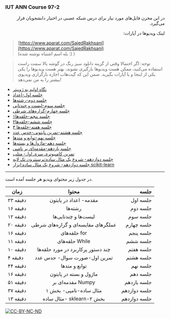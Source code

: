 ### IUT ANN Course 97-2


<p dir=rtl>
در این مخزن فایل‌های مورد نیاز برای درس شبکه عصبی در اختیار دانشجویان قرار می‌گیرد.
</p>
<p dir=rtl>
لینک ویدیوها در آپارات:
</p>  

> [https://www.aparat.com/SajedRakhsani](https://www.aparat.com/SajedRakhsani)  
> (بله اسم اشتباه نوشته شده :) )  

> توجه: اگر احتمالا وقتی از گزینه دانلود سبز رنگ در گوشه بالا سمت راست استفاده می‌کنید، ممکن هست ویدیوها بارگیری نشوند، بهتر هست ویدیو‌ها را یکی یکی از اینجا و یا آپارات بگیرید. ضمن این که گیت‌هاب اجازه بارگزاری ویدیوی بیشتر را به من نمی‌دهد!  


          
* [نگاه اولیه به ژوپیتر](https://github.com/Sajed68/IUT_ANN_97-2/blob/master/Jupyter%20for%20Beginners/NoteBook_Tutorial.ipynb)  
* [جلسه اول-اعداد](https://github.com/Sajed68/IUT_ANN_97-2/tree/master/lecture01)  
* [جلسه دوم-رشته‌ها](https://github.com/Sajed68/IUT_ANN_97-2/tree/master/lecture02)  
* [جلسه سوم-لیست و چندتایی](https://github.com/Sajed68/IUT_ANN_97-2/tree/master/lecture03)
* [جلسه چهارم-گزاره‌های شرطی](https://github.com/Sajed68/IUT_ANN_97-2/tree/master/lecture04)  
* [جلسه پنجم-حلقه‌ها۱](https://github.com/Sajed68/IUT_ANN_97-2/tree/master/lecture05)  
* [جلسه ششم-حلقه‌ها۲](https://github.com/Sajed68/IUT_ANN_97-2/tree/master/lecture06)  
* [جلسه هفتم-حلقه‌ها ۳](https://github.com/Sajed68/IUT_ANN_97-2/tree/master/lecture07)  
* [جلسه هشتم-تمرین پایتونی-حدس عدد](https://github.com/Sajed68/IUT_ANN_97-2/tree/master/lecture08)  
* [جلسه نهم-توابع و متدها](https://github.com/Sajed68/IUT_ANN_97-2/tree/master/lecture09)  
* [جلسه دهم-ماژول‌ها و بسته‌ها](https://github.com/Sajed68/IUT_ANN_97-2/tree/master/lecture10)  
* [جلسه یازدهم-مقدمه‌ای بر نامپی](https://github.com/Sajed68/IUT_ANN_97-2/tree/master/lecture11)  
* [تمرین کامپیوتری سری اول- متلب](https://github.com/Sajed68/IUT_ANN_97-2/tree/master/CHW01)  
* [جلسه دوازدهم- شروع یک مثال ساده:پرسپترون تک لایه](https://github.com/Sajed68/IUT_ANN_97-2/tree/master/lecture12)  
* [جلسه دوازدهم- شروع یک مثال ساده:ابزار scikit-learn](https://github.com/Sajed68/IUT_ANN_97-2/tree/master/lecture12)  




-------------------------
در جدول زیر محتوای ویدیو هر جلسه آمده است. 


| زمان        | محتوا           | جلسه  |
| ------------- |:-------------:| -----:|
|      ۲۳ دقیقه         |مقدمه- اعداد در پایتون | جلسه اول |  
|۱۶ دقیقه | رشته‌ها | جلسه دوم |  
| ۱۲ دقیقه | لیست‌ها و چندتایی‌ها | جلسه سوم| 
|۲۰ دقیقه | عملگرهای مقایسه‌ای و گزاره‌های شرطی| جلسه چهارم|  
|۱۶ دقیقه |حلقه‌های for | جلسه پنجم |  
|۱۱ دقیقه | حلقه‌های While | جلسه ششم |  
|۱۰ دقیقه | چند دستور پرکاربرد در مورد حلقه‌ها| جلسه هفتم|  
|۴ دقیقه | تمرین اول-صورت سوال- حدس عدد| جلسه هشتم|  
|۴۴ دقیقه | توابع و متدها | جلسه نهم|  
|۱۶ دقیقه | ماژول و  بسته در پایتون| جلسه دهم|  
|۵۱ دقیقه| مقدمه‌ای بر Numpy| جلسه یازدهم|  
|۳۷ دقیقه| مثال ساده-نامپی- بخش ۱ | جلسه دوازدهم|  
|۱۳ دقیقه| مثال ساده- sklearn-بخش ۲|جلسه دوازدهم|  






[![CC-BY-NC-ND](https://licensebuttons.net/l/by-nc-nd/4.0/88x31.png)](https://creativecommons.org/licenses/by-nc-nd/4.0/legalcode)
